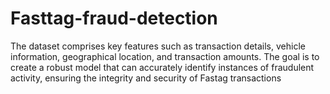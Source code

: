 # Fasttag-fraud-detection
The dataset comprises key features such  as transaction details, vehicle information, geographical location, and transaction amounts. The goal  is to create a robust model that can accurately identify instances of fraudulent activity, ensuring the  integrity and security of Fastag transactions
